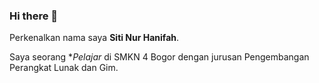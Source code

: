 ### Hi there 👋


Perkenalkan nama saya **Siti Nur Hanifah**.

Saya seorang **Pelajar* di SMKN 4 Bogor dengan jurusan Pengembangan Perangkat Lunak dan Gim.

<!--
**hnif4/hnif4** is a ✨ _special_ ✨ repository because its `README.md` (this file) appears on your GitHub profile.

Here are some ideas to get you started:

- 🔭 I’m currently working on ...
- 🌱 I’m currently learning ...
- 👯 I’m looking to collaborate on ...
- 🤔 I’m looking for help with ...
- 💬 Ask me about ...
- 📫 How to reach me: ...
- 😄 Pronouns: ...
- ⚡ Fun fact: ...
-->
